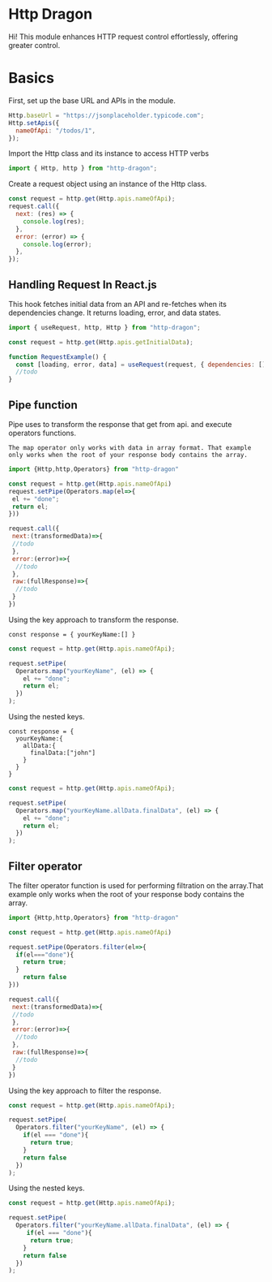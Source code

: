 # Http Dragon

Hi! This module enhances HTTP request control effortlessly, offering greater control.

# Basics

First, set up the base URL and APIs in the module.

```javascript
Http.baseUrl = "https://jsonplaceholder.typicode.com";
Http.setApis({
  nameOfApi: "/todos/1",
});
```

Import the Http class and its instance to access HTTP verbs

```javascript
import { Http, http } from "http-dragon";
```

Create a request object using an instance of the Http class.

```javascript
const request = http.get(Http.apis.nameOfApi);
request.call({
  next: (res) => {
    console.log(res);
  },
  error: (error) => {
    console.log(error);
  },
});
```

## Handling Request In React.js

This hook fetches initial data from an API and re-fetches when its dependencies change. It returns loading, error, and data states.

```javascript
import { useRequest, http, Http } from "http-dragon";

const request = http.get(Http.apis.getInitialData);

function RequestExample() {
  const [loading, error, data] = useRequest(request, { dependencies: [] });
  //todo
}
```

## Pipe function

Pipe uses to transform the response that get from api. and execute operators functions.

```
The map operator only works with data in array format. That example only works when the root of your response body contains the array.
```

```javascript
import {Http,http,Operators} from "http-dragon"

const request = http.get(Http.apis.nameOfApi)
request.setPipe(Operators.map(el=>{
 el += "done";
 return el;
}))

request.call({
 next:(transformedData)=>{
 //todo
 },
 error:(error)=>{
  //todo
 },
 raw:(fullResponse)=>{
  //todo
 }
})
```

Using the key approach to transform the response.

```
const response = { yourKeyName:[] }

```

```javascript
const request = http.get(Http.apis.nameOfApi);

request.setPipe(
  Operators.map("yourKeyName", (el) => {
    el += "done";
    return el;
  })
);
```

Using the nested keys.

```
const response = {
  yourKeyName:{
    allData:{
      finalData:["john"]
    }
  }
}

```

```javascript
const request = http.get(Http.apis.nameOfApi);

request.setPipe(
  Operators.map("yourKeyName.allData.finalData", (el) => {
    el += "done";
    return el;
  })
);
```

## Filter operator

The filter operator function is used for performing filtration on the array.That example only works when the root of your response body contains the array.

```javascript
import {Http,http,Operators} from "http-dragon"

const request = http.get(Http.apis.nameOfApi)

request.setPipe(Operators.filter(el=>{
  if(el==="done"){
    return true;
  }
    return false
}))

request.call({
 next:(transformedData)=>{
 //todo
 },
 error:(error)=>{
  //todo
 },
 raw:(fullResponse)=>{
  //todo
 }
})
```
Using the key approach to filter the response.

```javascript
const request = http.get(Http.apis.nameOfApi);

request.setPipe(
  Operators.filter("yourKeyName", (el) => {
    if(el === "done"){
      return true;
    }
    return false
  })
);
```
Using the nested keys.


```javascript
const request = http.get(Http.apis.nameOfApi);

request.setPipe(
  Operators.filter("yourKeyName.allData.finalData", (el) => {
     if(el === "done"){
      return true;
    }
    return false
  })
);
```